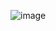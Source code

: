 ![image](https://user-images.githubusercontent.com/114919617/193642840-e974d349-2030-4d77-9197-99aef30064e1.png)
